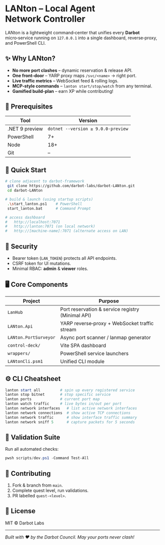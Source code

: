 # LANton – Local Agent Network Controller

LANton is a lightweight command‑center that unifies every **Darbot** micro‑service running on `127.0.0.1` into a single dashboard, reverse‑proxy, and PowerShell CLI.

## ✨ Why LANton?

* **No more port clashes** – dynamic reservation & release API.
* **One front‑door** – YARP proxy maps `/svc/<name>` → right port.
* **Live traffic metrics** – WebSocket feed & rolling logs.
* **MCP‑style commands** – `lanton start/stop/watch` from any terminal.
* **Gamified build‑plan** – earn XP while contributing!

## 🧰 Prerequisites

| Tool           | Version                            |
| -------------- | ---------------------------------- |
| .NET 9 preview | `dotnet --version ≥ 9.0.0-preview` |
| PowerShell     | 7+                                 |
| Node           | 18+                                |
| Git            | –                                  |

## 🚀 Quick Start

```bash
# clone adjacent to darbot-framework
 git clone https://github.com/darbot-labs/darbot-LANton.git
 cd darbot-LANton

# build & launch (using startup scripts)
 .\start_lanton.ps1    # PowerShell
 start_lanton.bat      # Command Prompt

# access dashboard
#   http://localhost:7071
#   http://lanton:7071 (on local network)
#   http://[machine-name]:7071 (alternate access on LAN)
```

## 🔑 Security

* Bearer token (`LAN_TOKEN`) protects all API endpoints.
* CSRF token for UI mutations.
* Minimal RBAC: **admin** & **viewer** roles.

## 🖥️ Core Components

| Project               | Purpose                                           |
| --------------------- | ------------------------------------------------- |
| `LanHub`              | Port reservation & service registry (Minimal API) |
| `LANton.Api`          | YARP reverse‑proxy + WebSocket traffic stream     |
| `LANton.PortSurveyor` | Async port scanner / lanmap generator             |
| `control-deck/`       | Vite SPA dashboard                                |
| `wrappers/`           | PowerShell service launchers                      |
| `LANtonCli.psm1`      | Unified CLI module                                |

## ⚙️ CLI Cheatsheet

```powershell
lanton start all         # spin up every registered service
lanton stop bitnet       # stop specific service
lanton ports             # current port map
lanton watch traffic     # live bytes in/out per port
lanton network interfaces   # list active network interfaces
lanton network connections  # show active TCP connections
lanton network traffic      # show interface traffic summary
lanton network sniff 5      # capture packets for 5 seconds
```

## 🧪 Validation Suite

Run all automated checks:

```powershell
pwsh scripts/dev.ps1 -Command Test-All
```

## 🤝 Contributing

1. Fork & branch from `main`.
2. Complete quest level, run validations.
3. PR labelled `quest-<level>`.

## 📜 License

MIT © Darbot Labs

---

*Built with ♥ by the Darbot Council. May your ports never clash!*
